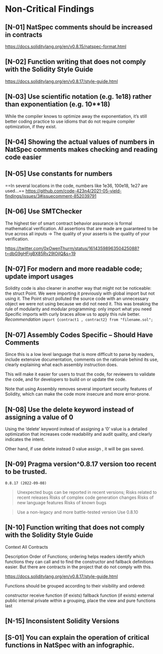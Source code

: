 # Non-Critical Findings

## [N-01] NatSpec comments should be increased in contracts

https://docs.soliditylang.org/en/v0.8.15/natspec-format.html

## [N-02] Function writing that does not comply with the Solidity Style Guide

https://docs.soliditylang.org/en/v0.8.17/style-guide.html

## [N‑03] Use scientific notation (e.g. 1e18) rather than exponentiation (e.g. 10**18)
While the compiler knows to optimize away the exponentiation, it’s still better coding practice to use idioms that do not require compiler optimization, if they exist.



## [N-04] Showing the actual values of numbers in NatSpec comments makes checking and reading code easier


## [N-05] Use constants for numbers
==In several locations in the code, numbers like 1e36, 100e18, 1e27 are used...==
https://github.com/code-423n4/2021-05-yield-findings/issues/3#issuecomment-852039791

## [N-06] Use SMTChecker
The highest tier of smart contract behavior assurance is formal mathematical verification. All assertions that are made are guaranteed to be true across all inputs → The quality of your asserts is the quality of your verification.

https://twitter.com/0xOwenThurm/status/1614359896350425088?t=dbG9gHFigBX85Rv29lOjIQ&s=19

## [N-07] For modern and more readable code; update import usages

Solidity code is also cleaner in another way that might not be noticeable: the struct Point. We were importing it previously with global import but not using it. The Point struct polluted the source code with an unnecessary object we were not using because we did not need it.
This was breaking the rule of modularity and modular programming: only import what you need Specific imports with curly braces allow us to apply this rule better.
*Recommendation*
`import {contract1 , contract2} from "filename.sol";`


## [N-07] Assembly Codes Specific – Should Have Comments
Since this is a low level language that is more difficult to parse by readers, include extensive documentation, comments on the rationale behind its use, clearly explaining what each assembly instruction does.

This will make it easier for users to trust the code, for reviewers to validate the code, and for developers to build on or update the code.

Note that using Assembly removes several important security features of 
Solidity, which can make the code more insecure and more error-prone.


## [N-08] Use the delete keyword instead of assigning a value of 0
Using the ‘delete’ keyword instead of assigning a ‘0’ value is a detailed optimization that increases code readability and audit quality, and clearly indicates the intent.

Other hand, if use delete instead 0 value assign , it will be gas saved.

## [N-09] Pragma version^0.8.17 version too recent to be trusted.

`0.8.17 (2022-09-08)`
>Unexpected bugs can be reported in recent versions;
Risks related to recent releases
Risks of complex code generation changes
Risks of new language features
Risks of known bugs

>Use a non-legacy and more battle-tested version
Use 0.8.10


## [N-10] Function writing that does not comply with the Solidity Style Guide
Context
All Contracts

Description
Order of Functions; ordering helps readers identify which functions they can call and to find the constructor and fallback definitions easier. But there are contracts in the project that do not comply with this.

https://docs.soliditylang.org/en/v0.8.17/style-guide.html

Functions should be grouped according to their visibility and ordered:

constructor
receive function (if exists)
fallback function (if exists)
external
public
internal
private
within a grouping, place the view and pure functions last


 ##  [N-15] Inconsistent Solidity Versions
 
##  [S-01] You can explain the operation of critical functions in NatSpec with an infographic.

